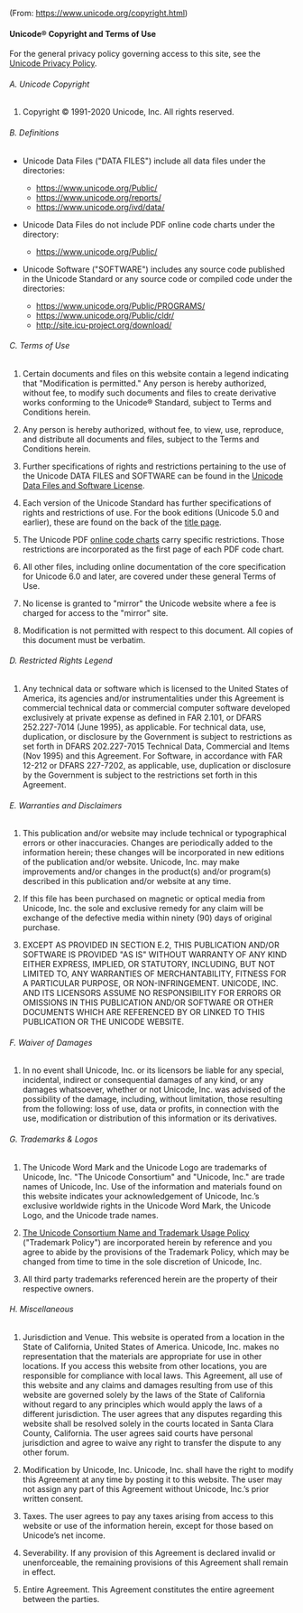 (From: https://www.unicode.org/copyright.html)

#### Unicode® Copyright and Terms of Use

For the general privacy policy governing access to this site, see the
[Unicode Privacy Policy](http://www.unicode.org/policies/privacy_policy.html).

###### A. Unicode Copyright
  1. Copyright © 1991-2020 Unicode, Inc. All rights reserved.
  
###### B. Definitions

  * Unicode Data Files ("DATA FILES") include all data files under the directories:
    * https://www.unicode.org/Public/
    * https://www.unicode.org/reports/
    * https://www.unicode.org/ivd/data/
    
  * Unicode Data Files do not include PDF online code charts under the directory:
    * https://www.unicode.org/Public/
    
  * Unicode Software ("SOFTWARE") includes any source code published in the
    Unicode Standard or any source code or compiled code under the directories:
    * https://www.unicode.org/Public/PROGRAMS/
    * https://www.unicode.org/Public/cldr/
    * http://site.icu-project.org/download/

###### C. Terms of Use

  1. Certain documents and files on this website contain a legend indicating that
     "Modification is permitted." Any person is hereby authorized, without fee, to
      modify such documents and files to create derivative works conforming to the
      Unicode® Standard, subject to Terms and Conditions herein.
      
  2. Any person is hereby authorized, without fee, to view, use, reproduce, and
     distribute all documents and files, subject to the Terms and Conditions herein.
     
  3. Further specifications of rights and restrictions pertaining to the use of the
     Unicode DATA FILES and SOFTWARE can be found in the
     [Unicode Data Files and Software License](https://www.unicode.org/license.html).
     
  4. Each version of the Unicode Standard has further specifications of rights and
     restrictions of use. For the book editions (Unicode 5.0 and earlier), these
     are found on the back of the
     [title page](http://www.unicode.org/versions/Unicode5.0.0/Title.pdf).
     
  5. The Unicode PDF [online code charts](https://www.unicode.org/charts/) carry
     specific restrictions. Those restrictions are incorporated as the first page
     of each PDF code chart.
     
  6. All other files, including online documentation of the core specification for
     Unicode 6.0 and later, are covered under these general Terms of Use.
     
  7. No license is granted to "mirror" the Unicode website where a fee is charged
     for access to the "mirror" site.
     
  8. Modification is not permitted with respect to this document. All copies of
     this document must be verbatim.
  
###### D. Restricted Rights Legend
  
  1. Any technical data or software which is licensed to the United States
     of America, its agencies and/or instrumentalities under this Agreement
     is commercial technical data or commercial computer software developed
     exclusively at private expense as defined in FAR 2.101, or DFARS
     252.227-7014 (June 1995), as applicable. For technical data, use,
     duplication, or disclosure by the Government is subject to restrictions
     as set forth in DFARS 202.227-7015 Technical Data, Commercial and Items
     (Nov 1995) and this Agreement. For Software, in accordance with FAR
     12-212 or DFARS 227-7202, as applicable, use, duplication or disclosure
     by the Government is subject to the restrictions set forth in this
     Agreement.

###### E. Warranties and Disclaimers

  1. This publication and/or website may include technical or typographical
     errors or other inaccuracies. Changes are periodically added to the
     information herein; these changes will be incorporated in new editions
     of the publication and/or website. Unicode, Inc. may make improvements
     and/or changes in the product(s) and/or program(s) described in this
     publication and/or website at any time.
     
  2. If this file has been purchased on magnetic or optical media from
     Unicode, Inc. the sole and exclusive remedy for any claim will be
     exchange of the defective media within ninety (90) days of original
     purchase.
  
  3. EXCEPT AS PROVIDED IN SECTION E.2, THIS PUBLICATION AND/OR SOFTWARE
     IS PROVIDED "AS IS" WITHOUT WARRANTY OF ANY KIND EITHER EXPRESS,
     IMPLIED, OR STATUTORY, INCLUDING, BUT NOT LIMITED TO, ANY WARRANTIES
     OF MERCHANTABILITY, FITNESS FOR A PARTICULAR PURPOSE, OR
     NON-INFRINGEMENT. UNICODE, INC. AND ITS LICENSORS ASSUME NO
     RESPONSIBILITY FOR ERRORS OR OMISSIONS IN THIS PUBLICATION AND/OR
     SOFTWARE OR OTHER DOCUMENTS WHICH ARE REFERENCED BY OR LINKED TO
     THIS PUBLICATION OR THE UNICODE WEBSITE.

###### F. Waiver of Damages

  1. In no event shall Unicode, Inc. or its licensors be liable for any
     special, incidental, indirect or consequential damages of any kind,
     or any damages whatsoever, whether or not Unicode, Inc. was advised
     of the possibility of the damage, including, without limitation,
     those resulting from the following: loss of use, data or profits,
     in connection with the use, modification or distribution of this
     information or its derivatives.

###### G. Trademarks & Logos

  1. The Unicode Word Mark and the Unicode Logo are trademarks of Unicode,
     Inc. "The Unicode Consortium" and "Unicode, Inc." are trade names of
     Unicode, Inc. Use of the information and materials found on this
     website indicates your acknowledgement of Unicode, Inc.’s exclusive
     worldwide rights in the Unicode Word Mark, the Unicode Logo, and the
     Unicode trade names.

  2. [The Unicode Consortium Name and Trademark Usage Policy](http://www.unicode.org/policies/logo_policy.html)
     ("Trademark Policy") are incorporated herein by reference and you
     agree to abide by the provisions of the Trademark Policy, which may
     be changed from time to time in the sole discretion of Unicode, Inc.
     
  3. All third party trademarks referenced herein are the property of their
     respective owners.

###### H. Miscellaneous

  1. Jurisdiction and Venue. This website is operated from a location in the
     State of California, United States of America. Unicode, Inc. makes no
     representation that the materials are appropriate for use in other
     locations. If you access this website from other locations, you are
     responsible for compliance with local laws. This Agreement, all use of
     this website and any claims and damages resulting from use of this
     website are governed solely by the laws of the State of California
     without regard to any principles which would apply the laws of a
     different jurisdiction. The user agrees that any disputes regarding
     this website shall be resolved solely in the courts located in Santa
     Clara County, California. The user agrees said courts have personal
     jurisdiction and agree to waive any right to transfer the dispute to
     any other forum.
     
  2. Modification by Unicode, Inc. Unicode, Inc. shall have the right to
     modify this Agreement at any time by posting it to this website. The
     user may not assign any part of this Agreement without Unicode, Inc.’s
     prior written consent.
     
  3. Taxes. The user agrees to pay any taxes arising from access to this
     website or use of the information herein, except for those based on
     Unicode’s net income.
     
  4. Severability.  If any provision of this Agreement is declared invalid
     or unenforceable, the remaining provisions of this Agreement shall
     remain in effect.
  
  5. Entire Agreement. This Agreement constitutes the entire agreement
     between the parties. 

